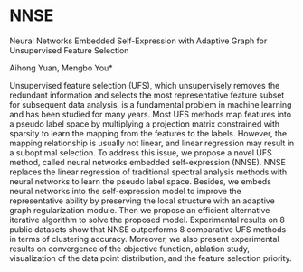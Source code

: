 # NNSE
Neural Networks Embedded Self-Expression with Adaptive Graph for Unsupervised Feature Selection

Aihong Yuan, Mengbo You*

Unsupervised feature selection (UFS), which unsupervisely removes the redundant information and selects the most representative feature subset for subsequent data analysis, is a fundamental problem in machine learning and has been studied for many years. Most UFS methods map features into a pseudo label space by multiplying a projection matrix constrained with sparsity to learn the mapping from the features to the labels. However, the mapping relationship is usually not linear, and linear regression may result in a suboptimal selection. To address this issue, we propose a novel UFS method, called neural networks embedded self-expression (NNSE). NNSE replaces the linear regression of traditional spectral analysis methods with neural networks to learn the pseudo label space. Besides, we embeds neural networks into the self-expression model to improve the representative ability by preserving the local structure with an adaptive graph regularization module. Then we propose an efficient alternative iterative algorithm to solve the proposed model. Experimental results on 8 public datasets show that NNSE outperforms 8 comparative UFS methods in terms of clustering accuracy. Moreover, we also present experimental results on convergence of the objective function, ablation study, visualization of the data point distribution, and the feature selection priority.
